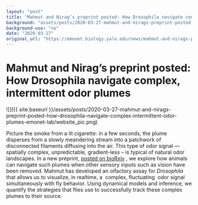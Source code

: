 ```yaml
---
layout: "post"
title: "Mahmut and Nirag’s preprint posted: How Drosophila navigate complex, intermittent odor plumes"
background: "assets/posts/2020-03-27-mahmut-and-nirags-preprint-posted-how-drosophila-navigate-complex-intermittent-odor-plumes-emonet-lab/website_pic.png"
background-use: "no"
date: "2020-03-27"
original_url: "https://emonet.biology.yale.edu/news/mahmut-and-nirags-preprint-posted-how-drosophila-navigate-complex-intermittent-odor-plumes"
---
```

# Mahmut and Nirag’s preprint posted: How Drosophila navigate complex, intermittent odor plumes

![]({{ site.baseurl }}/assets/posts/2020-03-27-mahmut-and-nirags-preprint-posted-how-drosophila-navigate-complex-intermittent-odor-plumes-emonet-lab/website_pic.png)

Picture the smoke from a lit cigarette: in a few seconds, the plume disperses from a slowly meandering stream into a patchwork of disconnected filaments diffusing into the air. This type of odor signal — spatially complex, unpredictable, gradient-less – is typical of natural odor landscapes. In a new preprint, [posted on bioRxiv](https://www.biorxiv.org/content/10.1101/2020.03.23.004218v1) , we explore how animals can navigate such plumes when other sensory inputs such as vision have been removed. Mahmut has developed an olfactory assay for *Drosophila* that allows us to visualize, in realtime, a  complex, fluctuating  odor signal simultaneously with fly behavior. Using dynamical models and inference, we quantify the strategies that flies use to successfully track these complex plumes to their source.